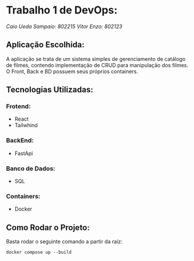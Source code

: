 # Trabalho 1 de DevOps:

*Caio Ueda Sampaio: 802215*
*Vitor Enzo: 802123*

## Aplicação Escolhida:

A aplicação se trata de um sistema simples de gerenciamento de catálogo de filmes, contendo implementação de CRUD para manipulação dos filmes. O Front, Back e BD possuem seus próprios containers.

## Tecnologias Utilizadas:

### Frotend:
- React
- Tailwhind

### BackEnd:
- FastApi

### Banco de Dados:
- SQL

### Containers:
- Docker

## Como Rodar o Projeto:

Basta rodar o seguinte comando a partir da raíz:

```
docker compose up --build
```
